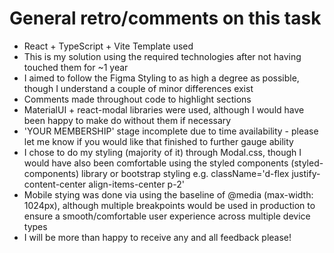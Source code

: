 # General retro/comments on this task
- React + TypeScript + Vite Template used
- This is my solution using the required technologies after not having touched them for ~1 year
- I aimed to follow the Figma Styling to as high a degree as possible, though I understand a couple of minor differences exist
- Comments made throughout code to highlight sections
- MaterialUI + react-modal libraries were used, although I would have been happy to make do without them if necessary
- 'YOUR MEMBERSHIP' stage incomplete due to time availability - please let me know if you would like that finished to further gauge ability
- I chose to do my styling (majority of it) through Modal.css, though I would have also been comfortable using the styled components (styled-components) library or bootstrap styling  e.g. className='d-flex justify-content-center align-items-center p-2'
- Mobile stying was done via using the baseline of @media (max-width: 1024px), although multiple breakpoints would be used in production to ensure a smooth/comfortable user experience across multiple device types
- I will be more than happy to receive any and all feedback please!
